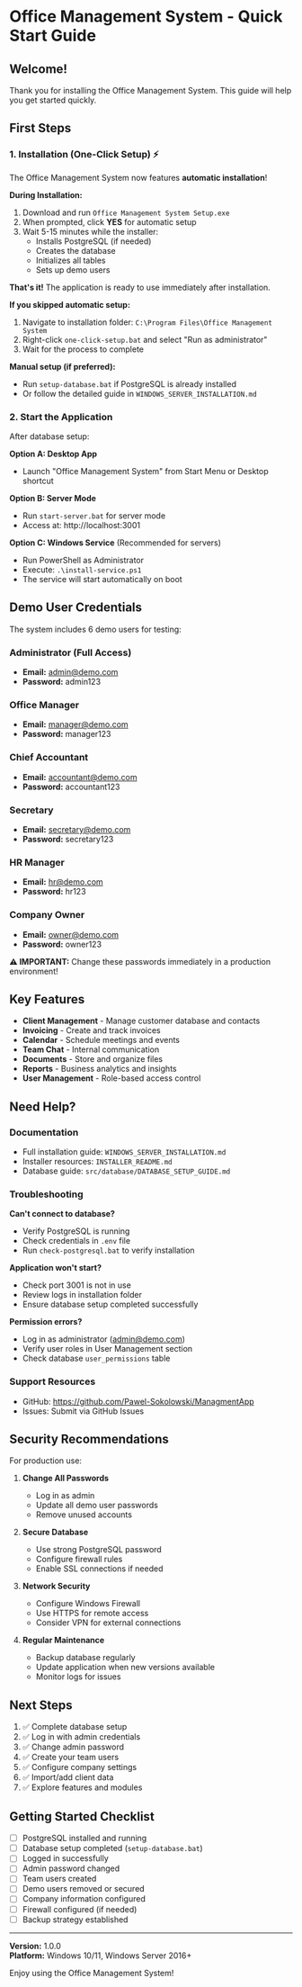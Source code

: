 # Office Management System - Quick Start Guide

## Welcome!

Thank you for installing the Office Management System. This guide will help you get started quickly.

## First Steps

### 1. Installation (One-Click Setup) ⚡

The Office Management System now features **automatic installation**!

**During Installation:**
1. Download and run `Office Management System Setup.exe`
2. When prompted, click **YES** for automatic setup
3. Wait 5-15 minutes while the installer:
   - Installs PostgreSQL (if needed)
   - Creates the database
   - Initializes all tables
   - Sets up demo users

**That's it!** The application is ready to use immediately after installation.

**If you skipped automatic setup:**
1. Navigate to installation folder: `C:\Program Files\Office Management System`
2. Right-click `one-click-setup.bat` and select "Run as administrator"
3. Wait for the process to complete

**Manual setup (if preferred):**
- Run `setup-database.bat` if PostgreSQL is already installed
- Or follow the detailed guide in `WINDOWS_SERVER_INSTALLATION.md`

### 2. Start the Application

After database setup:

**Option A: Desktop App**
- Launch "Office Management System" from Start Menu or Desktop shortcut

**Option B: Server Mode**
- Run `start-server.bat` for server mode
- Access at: http://localhost:3001

**Option C: Windows Service** (Recommended for servers)
- Run PowerShell as Administrator
- Execute: `.\install-service.ps1`
- The service will start automatically on boot

## Demo User Credentials

The system includes 6 demo users for testing:

### Administrator (Full Access)
- **Email:** admin@demo.com
- **Password:** admin123

### Office Manager
- **Email:** manager@demo.com
- **Password:** manager123

### Chief Accountant
- **Email:** accountant@demo.com
- **Password:** accountant123

### Secretary
- **Email:** secretary@demo.com
- **Password:** secretary123

### HR Manager
- **Email:** hr@demo.com
- **Password:** hr123

### Company Owner
- **Email:** owner@demo.com
- **Password:** owner123

**⚠️ IMPORTANT:** Change these passwords immediately in a production environment!

## Key Features

- **Client Management** - Manage customer database and contacts
- **Invoicing** - Create and track invoices
- **Calendar** - Schedule meetings and events
- **Team Chat** - Internal communication
- **Documents** - Store and organize files
- **Reports** - Business analytics and insights
- **User Management** - Role-based access control

## Need Help?

### Documentation
- Full installation guide: `WINDOWS_SERVER_INSTALLATION.md`
- Installer resources: `INSTALLER_README.md`
- Database guide: `src/database/DATABASE_SETUP_GUIDE.md`

### Troubleshooting

**Can't connect to database?**
- Verify PostgreSQL is running
- Check credentials in `.env` file
- Run `check-postgresql.bat` to verify installation

**Application won't start?**
- Check port 3001 is not in use
- Review logs in installation folder
- Ensure database setup completed successfully

**Permission errors?**
- Log in as administrator (admin@demo.com)
- Verify user roles in User Management section
- Check database `user_permissions` table

### Support Resources
- GitHub: https://github.com/Pawel-Sokolowski/ManagmentApp
- Issues: Submit via GitHub Issues

## Security Recommendations

For production use:

1. **Change All Passwords**
   - Log in as admin
   - Update all demo user passwords
   - Remove unused accounts

2. **Secure Database**
   - Use strong PostgreSQL password
   - Configure firewall rules
   - Enable SSL connections if needed

3. **Network Security**
   - Configure Windows Firewall
   - Use HTTPS for remote access
   - Consider VPN for external connections

4. **Regular Maintenance**
   - Backup database regularly
   - Update application when new versions available
   - Monitor logs for issues

## Next Steps

1. ✅ Complete database setup
2. ✅ Log in with admin credentials
3. ✅ Change admin password
4. ✅ Create your team users
5. ✅ Configure company settings
6. ✅ Import/add client data
7. ✅ Explore features and modules

## Getting Started Checklist

- [ ] PostgreSQL installed and running
- [ ] Database setup completed (`setup-database.bat`)
- [ ] Logged in successfully
- [ ] Admin password changed
- [ ] Team users created
- [ ] Demo users removed or secured
- [ ] Company information configured
- [ ] Firewall configured (if needed)
- [ ] Backup strategy established

---

**Version:** 1.0.0  
**Platform:** Windows 10/11, Windows Server 2016+

Enjoy using the Office Management System!
